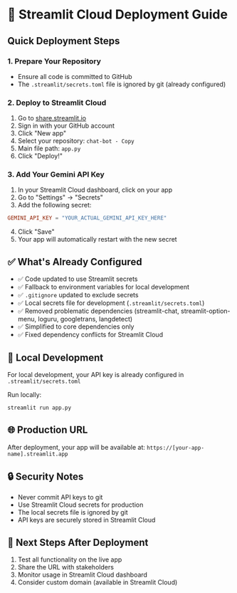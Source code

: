 # 🚀 Streamlit Cloud Deployment Guide

## Quick Deployment Steps

### 1. Prepare Your Repository
- Ensure all code is committed to GitHub
- The `.streamlit/secrets.toml` file is ignored by git (already configured)

### 2. Deploy to Streamlit Cloud
1. Go to [share.streamlit.io](https://share.streamlit.io)
2. Sign in with your GitHub account
3. Click "New app"
4. Select your repository: `chat-bot - Copy`
5. Main file path: `app.py`
6. Click "Deploy!"

### 3. Add Your Gemini API Key
1. In your Streamlit Cloud dashboard, click on your app
2. Go to "Settings" → "Secrets"
3. Add the following secret:

```toml
GEMINI_API_KEY = "YOUR_ACTUAL_GEMINI_API_KEY_HERE"
```

4. Click "Save"
5. Your app will automatically restart with the new secret

## ✅ What's Already Configured

- ✅ Code updated to use Streamlit secrets
- ✅ Fallback to environment variables for local development
- ✅ `.gitignore` updated to exclude secrets
- ✅ Local secrets file for development (`.streamlit/secrets.toml`)
- ✅ Removed problematic dependencies (streamlit-chat, streamlit-option-menu, loguru, googletrans, langdetect)
- ✅ Simplified to core dependencies only
- ✅ Fixed dependency conflicts for Streamlit Cloud

## 🔧 Local Development

For local development, your API key is already configured in `.streamlit/secrets.toml`

Run locally:
```bash
streamlit run app.py
```

## 🌐 Production URL

After deployment, your app will be available at:
`https://[your-app-name].streamlit.app`

## 🔒 Security Notes

- Never commit API keys to git
- Use Streamlit Cloud secrets for production
- The local secrets file is ignored by git
- API keys are securely stored in Streamlit Cloud

## 📝 Next Steps After Deployment

1. Test all functionality on the live app
2. Share the URL with stakeholders
3. Monitor usage in Streamlit Cloud dashboard
4. Consider custom domain (available in Streamlit Cloud)